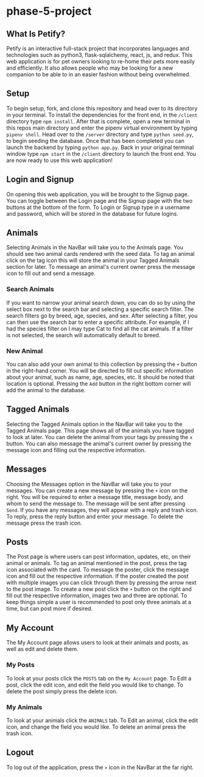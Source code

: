 # phase-5-project

## What Is Petify?
Petify is an interactive full-stack project that incorporates languages and technologies such as python3, flask-sqlalchemy, react, js, and redux. This web application is for pet owners looking to re-home their pets more easily and efficiently. It also allows people who may be looking for a new companion to be able to in an easier fashion without being overwhelmed.

## Setup
To begin setup, fork, and clone this repository and head over to its directory in your terminal. To install the dependencies for the front end, in the `/client` directory type `npm install`. After that is complete, open a new terminal in this repos main directory and enter the pipenv virtual environment by typing `pipenv shell`. Head over to the `/server` directory and type `python seed.py`, to begin seeding the database. Once that has been completed you can launch the backend by typing `python app.py`. Back in your original terminal window type `npm start` in the `/client` directory to launch the front end. You are now ready to use this web application!

## Login and Signup
On opening this web application, you will be brought to the Signup page. You can toggle between the Login page and the Signup page with the two buttons at the bottom of the form. To Login or Signup type in a username and password, which will be stored in the database for future logins.

## Animals
Selecting Animals in the NavBar will take you to the Animals page. You should see two animal cards rendered with the seed data. To tag an animal click on the tag icon this will store the animal in your Tagged Animals section for later. To message an animal's current owner press the message icon to fill out and send a message. 

### Search Animals
If you want to narrow your animal search down, you can do so by using the select box next to the search bar and selecting a specific search filter. The search filters go by breed, age, species, and sex. After selecting a filter, you can then use the search bar to enter a specific attribute. For example, if I had the species filter on I may type Cat to find all the cat animals. If a filter is not selected, the search will automatically default to breed.

### New Animal
You can also add your own animal to this collection by pressing the `+` button in the right-hand corner. You will be directed to fill out specific information about your animal, such as name, age, species, etc. It should be noted that location is optional. Pressing the `Add` button in the right bottom corner will add the animal to the database.

## Tagged Animals
Selecting the Tagged Animals option in the NavBar will take you to the Tagged Animals page. This page shows all of the animals you have tagged to look at later. You can delete the animal from your tags by pressing the `x` button. You can also message the animal's current owner by pressing the message icon and filling out the respective information.

## Messages
Choosing the Messages option in the NavBar will take you to your messages. You can create a new message by pressing the `+` icon on the right. You will be required to enter a message title, message body, and whom to send the message to. The message will be sent after pressing `Send`. If you have any messages, they will appear with a reply and trash icon. To reply, press the reply button and enter your message. To delete the message press the trash icon.

## Posts
The Post page is where users can post information, updates, etc, on their animal or animals. To tag an animal mentioned in the post, press the tag icon associated with the card. To message the poster, click the message icon and fill out the respective information. If the poster created the post with multiple images you can click through them by pressing the arrow next to the post image. To create a new post click the `+` button on the right and fill out the respective information, images two and three are optional. To keep things simple a user is recommended to post only three animals at a time, but can post more if desired.

## My Account
The My Account page allows users to look at their animals and posts, as well as edit and delete them. 

### My Posts
To look at your posts click the `POSTS` tab on the `My Account` page. To Edit a post, click the edit icon, and edit the field you would like to change. To delete the post simply press the delete icon.

### My Animals
To look at your animals click the `ANIMALS` tab. To Edit an animal, click the edit icon, and change the field you would like. To delete an animal press the trash icon.

## Logout
To log out of the application, press the `>` icon in the NavBar at the far right.